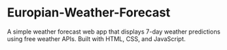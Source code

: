 # Europian-Weather-Forecast
A simple weather forecast web app that displays 7-day weather predictions using free weather APIs. Built with HTML, CSS, and JavaScript.
